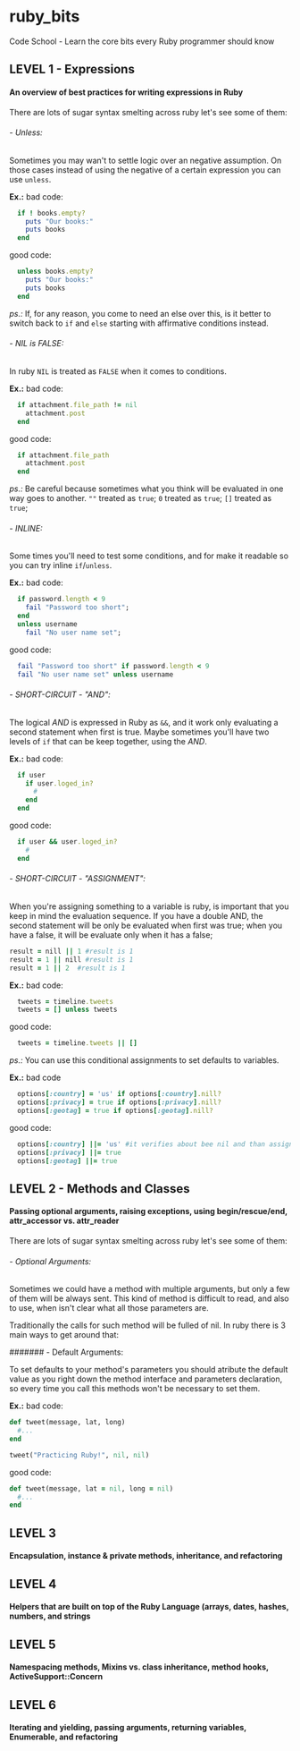 ruby_bits
=========

Code School - Learn the core bits every Ruby programmer should know

LEVEL 1 - Expressions
---------------------

#### An overview of best practices for writing expressions in Ruby

There are lots of sugar syntax smelting across ruby let's see some of them:

###### - Unless:

Sometimes you may wan't to settle logic over an negative assumption. On those cases instead of using the negative of a certain expression you can use `unless`.

**Ex.:** bad code:

```ruby
  if ! books.empty?
    puts "Our books:"
    puts books
  end
```

good code:

```ruby
  unless books.empty?
    puts "Our books:"
    puts books
  end
```

*ps.:* If, for any reason, you come to need an else over this, is it better to switch back to `if` and `else` starting with affirmative conditions instead.

###### - NIL is FALSE:

In ruby `NIL` is treated as `FALSE` when it comes to conditions.

**Ex.:** bad code:

```ruby
  if attachment.file_path != nil
    attachment.post
  end
```

good code:

```ruby
  if attachment.file_path
    attachment.post
  end
```

*ps.:* Be careful because sometimes what you think will be evaluated in one way goes to another. `""` treated as `true`; `0` treated as `true`; `[]` treated as `true`;

###### - INLINE:

Some times you'll need to test some conditions, and for make it readable so you can try inline `if`/`unless`.

**Ex.:** bad code:

```ruby
  if password.length < 9
    fail "Password too short";
  end
  unless username
    fail "No user name set";
```

good code:

```ruby
  fail "Password too short" if password.length < 9
  fail "No user name set" unless username
```

###### - SHORT-CIRCUIT - "AND":

The logical *AND* is expressed in Ruby as `&&`, and it work only evaluating a second statement when first is true. Maybe sometimes you'll have two levels of `if` that can be keep together, using the *AND*.

**Ex.:** bad code:

```ruby
  if user
    if user.loged_in?
      #
    end
  end
```

good code:

```ruby
  if user && user.loged_in?
    #
  end
```

###### - SHORT-CIRCUIT - "ASSIGNMENT":

When you're assigning something to a variable is ruby, is important that you keep in mind the evaluation sequence. If you have a double AND, the second statement will be only be evaluated when first was true; when you have a false, it will be evaluate only when it has a false;

```ruby
result = nill || 1 #result is 1
result = 1 || nill #result is 1
result = 1 || 2  #result is 1
```

**Ex.:** bad code:

```ruby
  tweets = timeline.tweets
  tweets = [] unless tweets
```

good code:

```ruby
  tweets = timeline.tweets || []
```

*ps.:* You can use this conditional assignments to set defaults to variables.

**Ex.:** bad code

```ruby
  options[:country] = 'us' if options[:country].nill?
  options[:privacy] = true if options[:privacy].nill?
  options[:geotag] = true if options[:geotag].nill?
```

good code:

```ruby
  options[:country] ||= 'us' #it verifies about bee nil and than assign it.
  options[:privacy] ||= true
  options[:geotag] ||= true
```

LEVEL 2 - Methods and Classes
-----------------------------

#### Passing optional arguments, raising exceptions, using begin/rescue/end, attr_accessor vs. attr_reader

There are lots of sugar syntax smelting across ruby let's see some of them:

###### - Optional Arguments:

Sometimes we could have a method with multiple arguments, but only a few of them will be always sent. This kind of method is difficult to read, and also to use, when isn't clear what all those parameters are.

Traditionally the calls for such method will be fulled of nil. In ruby there is 3 main ways to get around that:

####### - Default Arguments:

To set defaults to your method's parameters you should atribute the default value as you right down the method interface and parameters declaration, so every time you call this methods won't be necessary to set them.

**Ex.:** bad code:

```ruby
def tweet(message, lat, long)
  #...
end

tweet("Practicing Ruby!", nil, nil)
```

good code:

```ruby
def tweet(message, lat = nil, long = nil)
  #...
end
```

LEVEL 3
-------

#### Encapsulation, instance & private methods, inheritance, and refactoring

LEVEL 4
-------

#### Helpers that are built on top of the Ruby Language (arrays, dates, hashes, numbers, and strings

LEVEL 5
-------

#### Namespacing methods, Mixins vs. class inheritance, method hooks, ActiveSupport::Concern

LEVEL 6
-------

#### Iterating and yielding, passing arguments, returning variables, Enumerable, and refactoring
